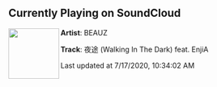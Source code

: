 ## Currently Playing on SoundCloud

[<img align="left" width="100" src="https://i1.sndcdn.com/artworks-9T3f1vqUwUjRQh1T-3Z5ZCA-t50x50.jpg">](https://soundcloud.com/beauzworld/walking-in-the-dark-feat-enjia)

**Artist**: BEAUZ 

**Track**: 夜途 (Walking In The Dark) feat. EnjiA

Last updated at 7/17/2020, 10:34:02 AM
